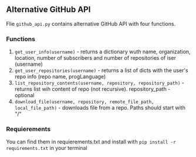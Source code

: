 ## Alternative GitHub API
Flie `github_api.py` contains alternative GitHub API with four functions.

### Functions
1. `get_user_info(username)` - returns a dictionary wuth name, organization, location, number of subscribers and number of repositories of iser (username)
2. `get_user_repositories(username)` - returns a list of dicts with the user's repo info (repo name, progLanguage)
3. `list_repository_contents(username, repository, repository_path)` - returns list wih content of repo (not recursive). repository_path - optional
4. `download_file(username, repository, remote_file_path, local_file_path)` - downloads file from a repo. Paths should start with "/"


### Requierements
You can find them in requierements.txt and install with `pip install -r requirements.txt` in your terminal

